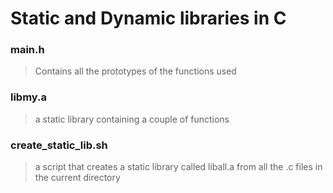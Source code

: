 # Static and Dynamic libraries in C

### main.h
> Contains all the prototypes of the functions used

### libmy.a
> a static library containing a couple of functions

### create_static_lib.sh
> a script that creates a static library called liball.a from all the .c files
  in the current directory
